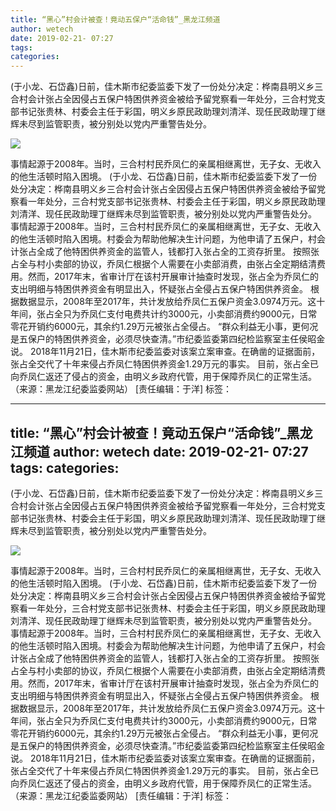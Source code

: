 ```yaml
---
title: “黑心”村会计被查！竟动五保户“活命钱”_黑龙江频道
author: wetech
date: 2019-02-21- 07:27
tags: 
categories: 
---
```

(于小龙、石岱鑫)日前，佳木斯市纪委监委下发了一份处分决定：桦南县明义乡三合村会计张占全因侵占五保户特困供养资金被给予留党察看一年处分，三合村党支部书记张贵林、村委会主任于彩国，明义乡原民政助理刘清洋、现任民政助理丁继辉未尽到监管职责，被分别处以党内严重警告处分。
<!-- more -->
                
<img align="center" border="0" src="http://p2.ifengimg.com/a/2016/0810/204c433878d5cf9size1_w16_h16.png" />
                
            
事情起源于2008年。当时，三合村村民乔凤仁的亲属相继离世，无子女、无收入的他生活顿时陷入困境。
(于小龙、石岱鑫)日前，佳木斯市纪委监委下发了一份处分决定：桦南县明义乡三合村会计张占全因侵占五保户特困供养资金被给予留党察看一年处分，三合村党支部书记张贵林、村委会主任于彩国，明义乡原民政助理刘清洋、现任民政助理丁继辉未尽到监管职责，被分别处以党内严重警告处分。
事情起源于2008年。当时，三合村村民乔凤仁的亲属相继离世，无子女、无收入的他生活顿时陷入困境。村委会为帮助他解决生计问题，为他申请了五保户，村会计张占全成了他特困供养资金的监管人，钱都打入张占全的工资存折里。
按照张占全与村小卖部的协议，乔凤仁根据个人需要在小卖部消费，由张占全定期结清费用。然而，2017年末，省审计厅在该村开展审计抽查时发现，张占全为乔凤仁的支出明细与特困供养资金有明显出入，怀疑张占全侵占五保户特困供养资金。
根据数据显示，2008年至2017年，共计发放给乔凤仁五保户资金3.0974万元。这十年间，张占全只为乔凤仁支付电费共计约3000元，小卖部消费约9000元，日常零花开销约6000元，其余约1.29万元被张占全侵占。
“群众利益无小事，更何况是五保户的特困供养资金，必须尽快查清。”市纪委监委第四纪检监察室主任侯昭金说。
2018年11月21日，佳木斯市纪委监委对该案立案审查。在确凿的证据面前，张占全交代了十年来侵占乔凤仁特困供养资金1.29万元的事实。
目前，张占全已向乔凤仁返还了侵占的资金，由明义乡政府代管，用于保障乔凤仁的正常生活。（来源：黑龙江纪委监委网站）
[责任编辑：于洋]
标签：
 
 
 
             
---
title: “黑心”村会计被查！竟动五保户“活命钱”_黑龙江频道
author: wetech
date: 2019-02-21- 07:27
tags: 
categories: 
---
(于小龙、石岱鑫)日前，佳木斯市纪委监委下发了一份处分决定：桦南县明义乡三合村会计张占全因侵占五保户特困供养资金被给予留党察看一年处分，三合村党支部书记张贵林、村委会主任于彩国，明义乡原民政助理刘清洋、现任民政助理丁继辉未尽到监管职责，被分别处以党内严重警告处分。
<!-- more -->
                
<img align="center" border="0" src="http://p2.ifengimg.com/a/2016/0810/204c433878d5cf9size1_w16_h16.png" />
                
            
事情起源于2008年。当时，三合村村民乔凤仁的亲属相继离世，无子女、无收入的他生活顿时陷入困境。
(于小龙、石岱鑫)日前，佳木斯市纪委监委下发了一份处分决定：桦南县明义乡三合村会计张占全因侵占五保户特困供养资金被给予留党察看一年处分，三合村党支部书记张贵林、村委会主任于彩国，明义乡原民政助理刘清洋、现任民政助理丁继辉未尽到监管职责，被分别处以党内严重警告处分。
事情起源于2008年。当时，三合村村民乔凤仁的亲属相继离世，无子女、无收入的他生活顿时陷入困境。村委会为帮助他解决生计问题，为他申请了五保户，村会计张占全成了他特困供养资金的监管人，钱都打入张占全的工资存折里。
按照张占全与村小卖部的协议，乔凤仁根据个人需要在小卖部消费，由张占全定期结清费用。然而，2017年末，省审计厅在该村开展审计抽查时发现，张占全为乔凤仁的支出明细与特困供养资金有明显出入，怀疑张占全侵占五保户特困供养资金。
根据数据显示，2008年至2017年，共计发放给乔凤仁五保户资金3.0974万元。这十年间，张占全只为乔凤仁支付电费共计约3000元，小卖部消费约9000元，日常零花开销约6000元，其余约1.29万元被张占全侵占。
“群众利益无小事，更何况是五保户的特困供养资金，必须尽快查清。”市纪委监委第四纪检监察室主任侯昭金说。
2018年11月21日，佳木斯市纪委监委对该案立案审查。在确凿的证据面前，张占全交代了十年来侵占乔凤仁特困供养资金1.29万元的事实。
目前，张占全已向乔凤仁返还了侵占的资金，由明义乡政府代管，用于保障乔凤仁的正常生活。（来源：黑龙江纪委监委网站）
[责任编辑：于洋]
标签：
 
 
 
             
